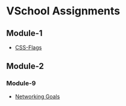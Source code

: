 # VSchool Assignments

## Module-1
* [CSS-Flags](https://github.com/dholland/vschool-assignments/tree/master/module-1/01_css-flags)

## Module-2

### Module-9

- [Networking Goals](https://github.com/dholland/vschool-assignments/blob/master/09_Module%20Career/networking-goals.md)
